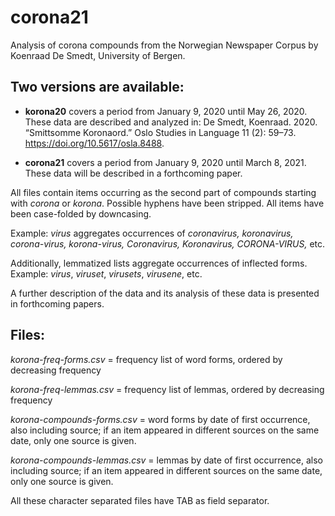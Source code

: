 # corona21

Analysis of corona compounds from the Norwegian Newspaper Corpus
by Koenraad De Smedt, University of Bergen.

## Two versions are available:

- **korona20** covers a period from January 9, 2020 until May 26, 2020. These data are described and analyzed in: De Smedt, Koenraad. 2020. “Smittsomme Koronaord.” Oslo Studies in Language 11 (2): 59–73. https://doi.org/10.5617/osla.8488.

- **corona21** covers a period from January 9, 2020 until March 8, 2021. These data will be described in
a forthcoming paper.

All files contain items occurring as the second part of compounds
starting with *corona* or *korona*.
Possible hyphens have been stripped.
All items have been case-folded by downcasing.

Example: *virus* aggregates occurrences of *coronavirus, koronavirus,
corona-virus, korona-virus, Coronavirus, Koronavirus, CORONA-VIRUS,* etc.

Additionally, lemmatized lists aggregate occurrences of inflected forms.
Example: *virus*, *viruset*, *virusets*, *virusene*, etc.

A further description of the data and its analysis of these data 
is presented in forthcoming papers.

## Files:

*korona-freq-forms.csv* = frequency list of word forms, ordered by
decreasing frequency

*korona-freq-lemmas.csv* = frequency list of lemmas, ordered by
decreasing frequency

*korona-compounds-forms.csv* = word forms by date of first occurrence,
also including source;
if an item appeared in different sources on the same date,
only one source is given.

*korona-compounds-lemmas.csv* = lemmas by date of first occurrence,
also including source;
if an item appeared in different sources on the same date,
only one source is given.

All these character separated files have TAB as field separator.